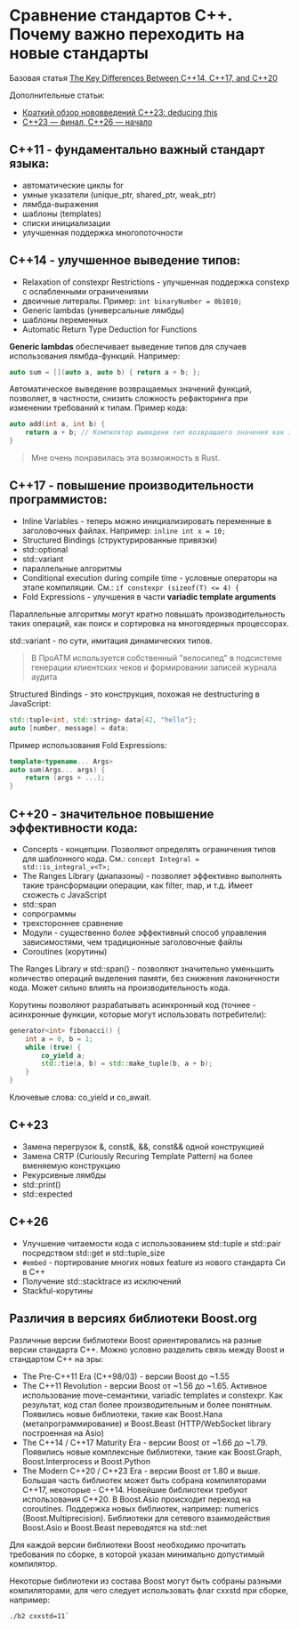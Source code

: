 # Сравнение стандартов C++. Почему важно переходить на новые стандарты

Базовая статья [The Key Differences Between C++14, C++17, and C++20](https://www.geeksforgeeks.org/cpp14-vs-cpp17-vs-cpp20/)

Дополнительные статьи:

- [Краткий обзор нововведений C++23: deducing this](https://habr.com/ru/articles/722668/)
- [C++23 — финал, C++26 — начало](https://habr.com/ru/companies/yandex/articles/715358/)

## C++11 - фундаментально важный стандарт языка:

- автоматические циклы for
- умные указатели (unique_ptr, shared_ptr, weak_ptr)
- лямбда-выражения
- шаблоны (templates)
- списки инициализации
- улучшенная поддержка многопоточности

## C++14 - улучшенное выведение типов:

- Relaxation of constexpr Restrictions - улучшенная поддержка constexp с ослабленными ограничениями
- двоичные литералы. Пример: `int binaryNumber = 0b1010;`
- Generic lambdas (универсальные лямбды)
- шаблоны переменных
- Automatic Return Type Deduction for Functions

**Generic lambdas** обеспечивает выведение типов для случаев использования лямбда-функций. Например:

```cpp
auto sum = [](auto a, auto b) { return a + b; };
```

Автоматическое выведение возвращаемых значений функций, позволяет, в частности, снизить сложность рефакторинга при изменении требований к типам. Пример кода:

```cpp
auto add(int a, int b) {
    return a + b; // Компилятор выведени тип возвращаего значения как int
}
```

>Мне очень понравилась эта возможность в Rust.

## C++17 - повышение производительности программистов:

- Inline Variables - теперь можно инициализировать переменные в заголовочных файлах. Например: `inline int x = 10;`
- Structured Bindings (структурированные привязки)
- std::optional
- std::variant
- параллельные алгоритмы
- Сonditional execution during compile time - условные операторы на этапе компиляции. См.: `if constexpr (sizeof(T) <= 4) {`
- Fold Expressions - улучшения в части **variadic template arguments**

Параллельные алгоритмы могут кратно повышать производительность таких операций, как поиск и сортировка на многоядерных процессорах.

std::variant - по сути, имитация динамических типов.

>В ПроАТМ используется собственный "велосипед" в подсистеме генерации клиентских чеков и формировании записей журнала аудита

Structured Bindings - это конструкция, похожая не destructuring в JavaScript:

```cpp
std::tuple<int, std::string> data{42, "hello"};
auto [number, message] = data;
```

Пример использования Fold Expressions:

```cpp
template<typename... Args>
auto sum(Args... args) {
    return (args + ...);
}
```

## C++20 - значительное повышение эффективности кода:

- Concepts - концепции. Позволяют определять ограничения типов для шаблонного кода. См.: `concept Integral = std::is_integral_v<T>;`
- The Ranges Library (диапазоны) - позволяет эффективно выполнять такие трансформации операции, как filter, map, и т.д. Имеет схожесть с JavaScript
- std::span
- сопрограммы
- трехстороннее сравнение
- Модули - существенно более эффективный способ управления зависимостями, чем традиционные заголовочные файлы
- Coroutines (корутины)

The Ranges Library и std::span() - позволяют значительно уменьшить количество операций выделения памяти, без снижения лаконичности кода. Может сильно влиять на производительность кода.

Корутины позволяют разрабатывать асинхронный код (точнее - асинхронные функции, которые могут использовать потребители):

```cpp
generator<int> fibonacci() {
    int a = 0, b = 1;
    while (true) {
        co_yield a;
        std::tie(a, b) = std::make_tuple(b, a + b);
    }
}
```

Ключевые слова: co_yield и co_await.

## C++23

- Замена перегрузок &, const&, &&, const&& одной конструкцией
- Замена CRTP (Curiously Recuring Template Pattern) на более вменяемую конструкцию
- Рекурсивные лямбды
- std::print()
- std::expected

## C++26

- Улучшение читаемости кода с использованием std::tuple и std::pair посредством std::get и std::tuple_size
- `#embed` - портирование многих новых feature из нового стандарта Си в C++
- Получение std::stacktrace из исключений
- Stackful-корутины

## Различия в версиях библиотеки Boost.org

Различные версии библиотеки Boost ориентировались на разные версии стандарта C++. Можно условно разделить связь между Boost и стандартом C++ на эры:

- The Pre-C++11 Era (C++98/03) - версии Boost до ~1.55
- The C++11 Revolution - версии Boost от ~1.56 до ~1.65. Активное использование move-семантики, variadic templates и constexpr. Как результат, код стал более производительным и более понятным. Появились новые библиотеки, такие как Boost.Hana (метапрограммирование) и Boost.Beast (HTTP/WebSocket library построенная на Asio)
- The C++14 / C++17 Maturity Era - версии Boost от ~1.66 до ~1.79. Появились новые комплексные библиотеки, такие как Boost.Graph, Boost.Interprocess и Boost.Python
- The Modern C++20 / C++23 Era - версии Boost от 1.80 и выше. Большая часть библиотек может быть собрана компиляторами С++17, некоторые - C++14. Новейшие библиотеки требуют использования C++20. В Boost.Asio происходит переход на coroutines. Поддержка новых библиотек, например: numerics (Boost.Multiprecision). Библиотеки для сетевого взаимодействия Boost.Asio и Boost.Beast переводятся на std::net

Для каждой версии библиотеки Boost необходимо прочитать требования по сборке, в которой указан минимально допустимый компилятор.

Некоторые библиотеки из состава Boost могут быть собраны разными компиляторами, для чего следует использовать флаг cxxstd при сборке, например:

```shell
./b2 cxxstd=11`
```
